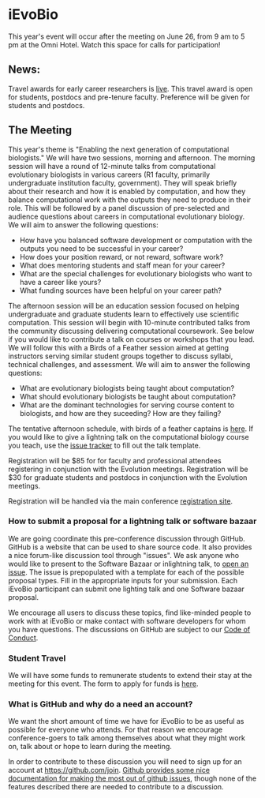 # iEvoBio

This year's event will occur after the meeting on June 26, from 9 am to 5 pm at the Omni Hotel. Watch this space for calls for participation!

## News: 

Travel awards for early career researchers is [live](https://goo.gl/forms/x5GOSt3q0Fy997843). This travel award is open for students, postdocs and pre-tenure faculty. Preference will be given for students and postdocs.

## The Meeting

This year's theme is "Enabling the next generation of computational biologists." We will have two sessions, morning and afternoon. The morning session will have a round of 12-minute talks from computational evolutionary biologists in various careers (R1 faculty, primarily undergraduate institution faculty, government). They will speak briefly about their research and how it is enabled by computation, and how they balance computational work with the outputs they need to produce in their role. This will be followed by a panel discussion of pre-selected and audience questions about careers in computational evolutionary biology. We will aim to answer the following questions: 

- How have you balanced software development or computation with the outputs you need to be successful in your career?
- How does your position reward, or not reward, software work?
- What does mentoring students and staff mean for your career?
- What are the special challenges for evolutionary biologists who want to have a career like yours?
- What funding sources have been helpful on your career path?


The afternoon session will be an education session focused on helping undergraduate and graduate students learn to effectively use scientific computation. This session will begin with 10-minute contributed talks from the community discussing delivering computational coursework. See below if you would like to contribute a talk on courses or workshops that you lead. We will follow this with a Birds of a Feather session aimed at getting instructors serving similar student groups together to discuss syllabi, technical challenges, and assessment. We will aim to answer the following questions:

- What are evolutionary biologists being taught about computation?
- What should evolutionary biologists be taught about computation?
- What are the dominant technologies for serving course content to biologists, and how are they suceeding? How are they failing?

The tentative afternoon schedule, with birds of a feather captains is [here](https://github.com/iEvoBio2019/2019-iEvoBio/blob/master/TentativePMSchedule.md). If you would like to give a lightning talk on the computational biology course you teach, use the [issue tracker](https://github.com/iEvoBio2019/2019-iEvoBio/issues/new) to fill out the talk template.


Registration will be $85 for for faculty and professional attendees registering in conjunction with the Evolution meetings. Registration will be $30 for graduate students and postdocs in conjunction with the Evolution meetings.

Registration will be handled via the main conference [registration site](https://www.evolutionmeetings.org/registration.html).

### How to submit a proposal for a lightning talk or software bazaar

We are going coordinate this pre-conference discussion through GitHub. GitHub is a website that can be used to share source code. It also provides a nice forum-like discussion tool through "issues". We ask anyone who would like to present to the Software Bazaar or inlightning talk, to [open an issue](https://github.com/iEvoBio2019/2019-iEvoBio/issues/new). The issue is prepopulated with a template for each of the possible proposal types. Fill in the appropriate inputs for your submission. Each iEvoBio participant can submit one lighting talk and one Software bazaar proposal. 

We encourage all users to discuss these topics, find like-minded people to work with at iEvoBio or make contact with software developers for whom you have questions. The discussions on GitHub are subject to our [Code of Conduct](https://github.com/iEvoBio2019/2019-iEvoBio/blob/master/Conduct.md).

### Student Travel

We will have some funds to remunerate students to extend their stay at the meeting for this event. The form to apply for funds is [here](https://goo.gl/forms/x5GOSt3q0Fy997843).


### What is GitHub and why do a need an account?

We want the short amount of time we have for iEvoBio to be as useful as possible for everyone who attends. For that reason we encourage conference-goers to talk among themselves about what they might work on, talk about or hope to learn
during the meeting.

In order to contribute to these discussion you will need to sign up for an account at https://github.com/join. [Github provides some nice documentation for making the most out of github issues](https://guides.github.com/features/mastering-markdown/),
though none of the features described there are needed to contribute to a discussion.

